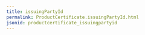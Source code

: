 ```yaml
---
title: issuingPartyId
permalink: ProductCertificate.issuingPartyId.html
jsonid: productcertificate_issuingpartyid
---
```

